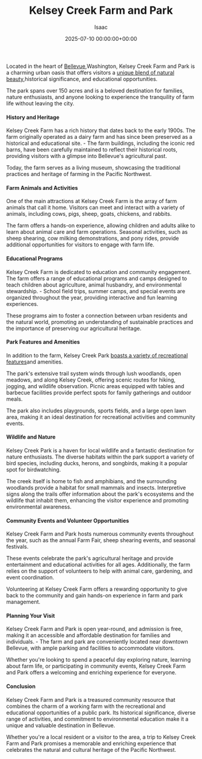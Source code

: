 ﻿---
title: Kelsey Creek Farm and Park
description: Located in the heart of Bellevue, Washington, Kelsey Creek Farm and Park is a charming urban oasis that offers visitors a unique blend of natural beauty ,...
slug: /kelsey-creek-farm-and-park/
date: 2025-07-10 00:00:00+00:00
lastmod: 2025-07-10 00:00:00+03:00
author: Isaac
categories:
- Bellevue
- Guide
tags:
- bellevue
- kelsey
- creek
layout: post
---

Located in the heart of [Bellevue](https://pestpolicy.com/mount-rainier-national-park/),Washington, Kelsey Creek Farm and Park is a charming urban oasis that offers visitors a [unique blend of natural beauty](https://bellevuewa.gov/city-government/departments/parks/community-centers/kelsey-creek-farm),historical significance, and educational opportunities.

The park spans over 150 acres and is a beloved destination for families, nature enthusiasts, and anyone looking to experience the tranquility of farm life without leaving the city.

####  History and Heritage

Kelsey Creek Farm has a rich history that dates back to the early 1900s. The farm originally operated as a dairy farm and has since been preserved as a historical and educational site. - The farm buildings, including the iconic red barns, have been carefully maintained to reflect their historical roots, providing visitors with a glimpse into Bellevue's agricultural past.

Today, the farm serves as a living museum, showcasing the traditional practices and heritage of farming in the Pacific Northwest.

####  Farm Animals and Activities

One of the main attractions at Kelsey Creek Farm is the array of farm animals that call it home. Visitors can meet and interact with a variety of animals, including cows, pigs, sheep, goats, chickens, and rabbits.

The farm offers a hands-on experience, allowing children and adults alike to learn about animal care and farm operations. Seasonal activities, such as sheep shearing, cow milking demonstrations, and pony rides, provide additional opportunities for visitors to engage with farm life.

####  Educational Programs

Kelsey Creek Farm is dedicated to education and community engagement. The farm offers a range of educational programs and camps designed to teach children about agriculture, animal husbandry, and environmental stewardship. - School field trips, summer camps, and special events are organized throughout the year, providing interactive and fun learning experiences.

These programs aim to foster a connection between urban residents and the natural world, promoting an understanding of sustainable practices and the importance of preserving our agricultural heritage.

####  Park Features and Amenities

In addition to the farm, Kelsey Creek Park [boasts a variety of recreational features](https://bellevuewa.gov/city-government/departments/parks/parks-and-trails/nature-trails/kelsey-creek-park-nature-trails)and amenities.

The park's extensive trail system winds through lush woodlands, open meadows, and along Kelsey Creek, offering scenic routes for hiking, jogging, and wildlife observation. Picnic areas equipped with tables and barbecue facilities provide perfect spots for family gatherings and outdoor meals.

The park also includes playgrounds, sports fields, and a large open lawn area, making it an ideal destination for recreational activities and community events.

####  Wildlife and Nature

Kelsey Creek Park is a haven for local wildlife and a fantastic destination for nature enthusiasts. The diverse habitats within the park support a variety of bird species, including ducks, herons, and songbirds, making it a popular spot for birdwatching.

The creek itself is home to fish and amphibians, and the surrounding woodlands provide a habitat for small mammals and insects. Interpretive signs along the trails offer information about the park's ecosystems and the wildlife that inhabit them, enhancing the visitor experience and promoting environmental awareness.

####  Community Events and Volunteer Opportunities

Kelsey Creek Farm and Park hosts numerous community events throughout the year, such as the annual Farm Fair, sheep shearing events, and seasonal festivals.

These events celebrate the park's agricultural heritage and provide entertainment and educational activities for all ages. Additionally, the farm relies on the support of volunteers to help with animal care, gardening, and event coordination.

Volunteering at Kelsey Creek Farm offers a rewarding opportunity to give back to the community and gain hands-on experience in farm and park management.

####  Planning Your Visit

Kelsey Creek Farm and Park is open year-round, and admission is free, making it an accessible and affordable destination for families and individuals. - The farm and park are conveniently located near downtown Bellevue, with ample parking and facilities to accommodate visitors.

Whether you're looking to spend a peaceful day exploring nature, learning about farm life, or participating in community events, Kelsey Creek Farm and Park offers a welcoming and enriching experience for everyone.

####  Conclusion

Kelsey Creek Farm and Park is a treasured community resource that combines the charm of a working farm with the recreational and educational opportunities of a public park. Its historical significance, diverse range of activities, and commitment to environmental education make it a unique and valuable destination in Bellevue.

Whether you're a local resident or a visitor to the area, a trip to Kelsey Creek Farm and Park promises a memorable and enriching experience that celebrates the natural and cultural heritage of the Pacific Northwest.


